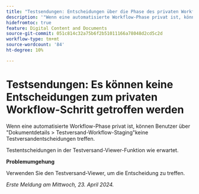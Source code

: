 ```yaml
---
title: "Testsendungen: Entscheidungen über die Phase des privaten Workflows können nicht getroffen werden"
description: '"Wenn eine automatisierte Workflow-Phase privat ist, können Benutzer über "Dokumentdetails"> "Status des Testversands"keine Testversandentscheidungen treffen. Eine Problemumgehung ist verfügbar.“'
hidefromtoc: true
feature: Digital Content and Documents
source-git-commit: 051c814c32a75b6f2b51011166a78048d2cd5c2d
workflow-type: tm+mt
source-wordcount: '84'
ht-degree: 10%

---
```



# Testsendungen: Es können keine Entscheidungen zum privaten Workflow-Schritt getroffen werden

Wenn eine automatisierte Workflow-Phase privat ist, können Benutzer über &quot;Dokumentdetails > Testversand-Workflow-Staging&quot;keine Testversandentscheidungen treffen.

Testentscheidungen in der Testversand-Viewer-Funktion wie erwartet.

**Problemumgehung**

Verwenden Sie den Testversand-Viewer, um die Entscheidung zu treffen.

_Erste Meldung am Mittwoch, 23. April 2024._
